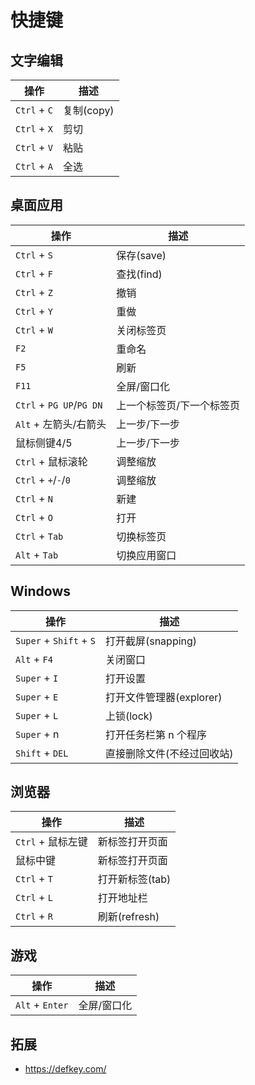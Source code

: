 # 快捷键

## 文字编辑

| 操作         | 描述       |
| ------------ | ---------- |
| `Ctrl` + `C` | 复制(copy) |
| `Ctrl` + `X` | 剪切       |
| `Ctrl` + `V` | 粘贴       |
| `Ctrl` + `A` | 全选       |

## 桌面应用

| 操作                     | 描述                      |
| ------------------------ | ------------------------- |
| `Ctrl` + `S`             | 保存(save)                |
| `Ctrl` + `F`             | 查找(find)                |
| `Ctrl` + `Z`             | 撤销                      |
| `Ctrl` + `Y`             | 重做                      |
| `Ctrl` + `W`             | 关闭标签页                |
| `F2`                     | 重命名                    |
| `F5`                     | 刷新                      |
| `F11`                    | 全屏/窗口化               |
| `Ctrl` + `PG UP`/`PG DN` | 上一个标签页/下一个标签页 |
| `Alt` + 左箭头/右箭头    | 上一步/下一步             |
| 鼠标侧键4/5              | 上一步/下一步             |
| `Ctrl` + 鼠标滚轮        | 调整缩放                  |
| `Ctrl` + `+`/`-`/`0`     | 调整缩放                  |
| `Ctrl` + `N`             | 新建                      |
| `Ctrl` + `O`             | 打开                      |
| `Ctrl` + `Tab`           | 切换标签页                |
| `Alt` + `Tab`            | 切换应用窗口              |

## Windows

| 操作                    | 描述                       |
| ----------------------- | -------------------------- |
| `Super` + `Shift` + `S` | 打开截屏(snapping)         |
| `Alt` + `F4`            | 关闭窗口                   |
| `Super` + `I`           | 打开设置                   |
| `Super` + `E`           | 打开文件管理器(explorer)   |
| `Super` + `L`           | 上锁(lock)                 |
| `Super` + n             | 打开任务栏第 n 个程序      |
| `Shift` + `DEL`         | 直接删除文件(不经过回收站) |

## 浏览器

| 操作              | 描述            |
| ----------------- | --------------- |
| `Ctrl` + 鼠标左键 | 新标签打开页面  |
| 鼠标中键          | 新标签打开页面  |
| `Ctrl` + `T`      | 打开新标签(tab) |
| `Ctrl` + `L`      | 打开地址栏      |
| `Ctrl` + `R`      | 刷新(refresh)   |

## 游戏

| 操作            | 描述        |
| --------------- | ----------- |
| `Alt` + `Enter` | 全屏/窗口化 |

## 拓展

- <https://defkey.com/>
